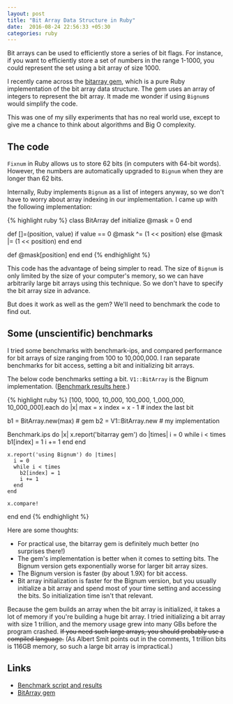 ```yaml
---
layout: post
title: "Bit Array Data Structure in Ruby"
date:  2016-08-24 22:56:33 +05:30
categories: ruby
---
```


Bit arrays can be used to efficiently store a series of bit flags.
For instance, if you want to efficiently store
a set of numbers in the range 1-1000,
you could represent the set using a bit array of size 1000.

I recently came across the [bitarray gem](https://github.com/peterc/bitarray),
which is a pure Ruby implementation of the bit array data structure.
The gem uses an array of integers to represent the bit array.
It made me wonder if using `Bignum`s would simplify the code.

This was one of my silly experiments that has no real world use,
except to give me a chance to think about algorithms and Big O complexity.

## The code

`Fixnum` in Ruby allows us to store 62 bits (in computers with 64-bit words).
However, the numbers are automatically upgraded to `Bignum`
when they are longer than 62 bits.

Internally, Ruby implements `Bignum` as a list of integers anyway,
so we don't have to worry about array indexing in our implementation.
I came up with the following implementation:

{% highlight ruby %}
class BitArray
  def initialize
    @mask = 0
  end

  def []=(position, value)
    if value == 0
      @mask ^= (1 << position)
    else
      @mask |= (1 << position)
    end
  end

  def [](position)
    @mask[position]
  end
end
{% endhighlight %}

This code has the advantage of being simpler to read.
The size of `Bignum` is only limited by the size of your computer's memory,
so we can have arbitrarily large bit arrays using this technique.
So we don't have to specify the bit array size in advance.

But does it work as well as the gem?
We'll need to benchmark the code to find out.

## Some (unscientific) benchmarks

I tried some benchmarks with benchmark-ips,
and compared performance for bit arrays of size ranging from 100 to 10,000,000.
I ran separate benchmarks for bit access, setting a bit and initializing bit arrays.

The below code benchmarks setting a bit.
`V1::BitArray` is the Bignum implementation.
([Benchmark results here](https://gist.github.com/nithinbekal/423b186e5daf83b8ea2b5feb8cd0d96c).)

{% highlight ruby %}
[100, 1000, 10_000, 100_000, 1_000_000, 10_000_000].each do |x|
  max = x
  index = x - 1 # index the last bit

  b1 = BitArray.new(max) # gem
  b2 = V1::BitArray.new  # my implementation

  Benchmark.ips do |x|
    x.report('bitarray gem') do |times|
      i = 0
      while i < times
        b1[index] = 1
        i += 1
      end
    end

    x.report('using Bignum') do |times|
      i = 0
      while i < times
        b2[index] = 1
        i += 1
      end
    end

    x.compare!
  end
end
{% endhighlight %}

Here are some thoughts:
  
- For practical use, the bitarray gem is definitely much better (no surprises there!)
- The gem's implementation is better when it comes to setting bits.
  The Bignum version gets exponentially worse for larger bit array sizes.
- The Bignum version is faster (by about 1.9X) for bit access.
- Bit array initialization is faster for the Bignum version,
  but you usually initialize a bit array and spend
  most of your time setting and accessing the bits.
  So initialization time isn't that relevant.

Because the gem builds an array when the bit array is initialized,
it takes a lot of memory if you're building a huge bit array.
I tried initializing a bit array with size 1 trillion,
and the memory usage grew into many GBs before the program crashed.
~~If you need such large arrays,
you should probably use a compiled language.~~
(As Albert Smit points out in the comments,
1 trillion bits is 116GB memory,
so such a large bit array is impractical.)

## Links

- [Benchmark script and results](https://gist.github.com/nithinbekal/423b186e5daf83b8ea2b5feb8cd0d96c)
- [BitArray gem](https://github.com/peterc/bitarray)

